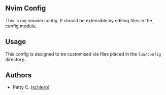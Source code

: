 Nvim Config
-----------

This is my neovim config. 
It should be extensible by editing files in the config module.

Usage
-----

This config is designed to be customised via files placed in the `lua/config` directory.

Authors
-------

* Patty C. ([schlerp](https://github.com/schlerp))

